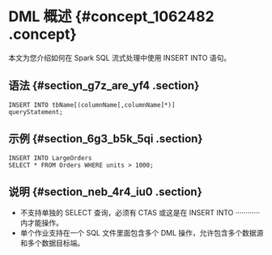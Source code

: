 # DML 概述 {#concept_1062482 .concept}

本文为您介绍如何在 Spark SQL 流式处理中使用 INSERT INTO 语句。

## 语法 {#section_g7z_are_yf4 .section}

``` {#codeblock_ebt_vxm_7dh}
INSERT INTO tbName[(columnName[,columnName]*)]
queryStatement;
```

## 示例 {#section_6g3_b5k_5qi .section}

``` {#codeblock_br3_sdv_cxz}
INSERT INTO LargeOrders
SELECT * FROM Orders WHERE units > 1000;
```

## 说明 {#section_neb_4r4_iu0 .section}

-   不支持单独的 SELECT 查询，必须有 CTAS 或这是在 INSERT INTO ············内才能操作。
-   单个作业支持在一个 SQL 文件里面包含多个 DML 操作，允许包含多个数据源和多个数据目标端。

